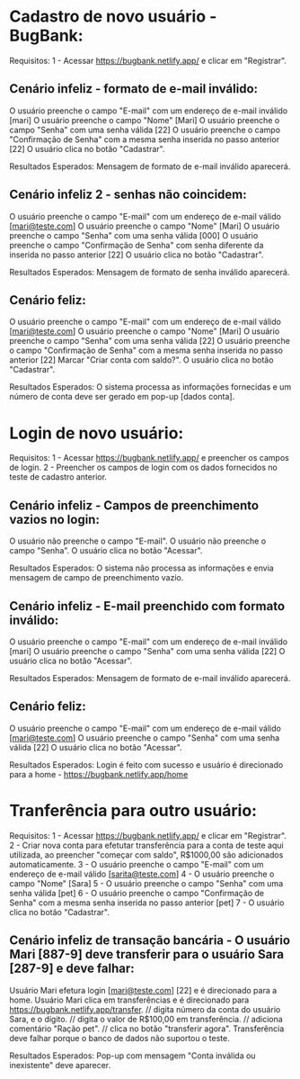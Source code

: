# Cadastro de novo usuário - BugBank:
Requisitos:
1 - Acessar https://bugbank.netlify.app/ e clicar em "Registrar".

## Cenário infeliz - formato de e-mail inválido:
O usuário preenche o campo "E-mail" com um endereço de e-mail inválido [mari]
O usuário preenche o campo "Nome" [Mari]
O usuário preenche o campo "Senha" com uma senha válida [22]
O usuário preenche o campo "Confirmação de Senha" com a mesma senha inserida no passo anterior [22]
O usuário clica no botão "Cadastrar".

Resultados Esperados:
Mensagem de formato de e-mail inválido aparecerá.

## Cenário infeliz 2 - senhas não coincidem:
O usuário preenche o campo "E-mail" com um endereço de e-mail válido [mari@teste.com]
O usuário preenche o campo "Nome" [Mari]
O usuário preenche o campo "Senha" com uma senha válida [000]
O usuário preenche o campo "Confirmação de Senha" com senha diferente da inserida no passo anterior [22]
O usuário clica no botão "Cadastrar".

Resultados Esperados:
Mensagem de formato de senha inválido aparecerá.

## Cenário feliz:
O usuário preenche o campo "E-mail" com um endereço de e-mail válido [mari@teste.com]
O usuário preenche o campo "Nome" [Mari]
O usuário preenche o campo "Senha" com uma senha válida [22]
O usuário preenche o campo "Confirmação de Senha" com a mesma senha inserida no passo anterior [22]
Marcar "Criar conta com saldo?".
O usuário clica no botão "Cadastrar".

Resultados Esperados:
O sistema processa as informações fornecidas e um número de conta deve ser gerado em pop-up [dados conta].

# Login de novo usuário:
Requisitos:
1 - Acessar https://bugbank.netlify.app/ e preencher os campos de login.
2 - Preencher os campos de login com os dados fornecidos no teste de cadastro anterior.

## Cenário infeliz - Campos de preenchimento vazios no login:
O usuário não preenche o campo "E-mail".
O usuário não preenche o campo "Senha".
O usuário clica no botão "Acessar".

Resultados Esperados:
O sistema não processa as informações e envia mensagem de campo de preenchimento vazio.

## Cenário infeliz - E-mail preenchido com formato inválido:
O usuário preenche o campo "E-mail" com um endereço de e-mail inválido [mari]
O usuário preenche o campo "Senha" com uma senha válida [22]
O usuário clica no botão "Acessar".

Resultados Esperados:
Mensagem de formato de e-mail inválido aparecerá.

## Cenário feliz:
O usuário preenche o campo "E-mail" com um endereço de e-mail válido [mari@teste.com]
O usuário preenche o campo "Senha" com uma senha válida [22]
O usuário clica no botão "Acessar".

Resultados Esperados:
Login é feito com sucesso e usuário é direcionado para a home - https://bugbank.netlify.app/home
#
# Tranferência para outro usuário:
Requisitos:
1 - Acessar https://bugbank.netlify.app/ e clicar em "Registrar".
2 - Criar nova conta para efetutar transferência para a conta de teste aqui utilizada, ao preencher "começar com saldo", R$1000,00 são adicionados automaticamente.
3 - O usuário preenche o campo "E-mail" com um endereço de e-mail válido [sarita@teste.com]
4 - O usuário preenche o campo "Nome" [Sara]
5 - O usuário preenche o campo "Senha" com uma senha válida [pet]
6 - O usuário preenche o campo "Confirmação de Senha" com a mesma senha inserida no passo anterior [pet]
7 - O usuário clica no botão "Cadastrar".

## Cenário infeliz de transação bancária - O usuário Mari [887-9] deve transferir para o usuário Sara [287-9] e deve falhar:
Usuário Mari efetura login [mari@teste.com] [22] e é direcionado para a home.
Usuário Mari clica em transferências e é direcionado para https://bugbank.netlify.app/transfer.
// digita número da conta do usuário Sara, e o dígito.
// digita o valor de R$100,00 em transferência.
// adiciona comentário "Ração pet".
// clica no botão "transferir agora".
Transferência deve falhar porque o banco de dados não suportou o teste.

Resultados Esperados:
Pop-up com mensagem "Conta inválida ou inexistente" deve aparecer.